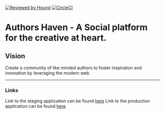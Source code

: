 [![Reviewed by Hound](https://img.shields.io/badge/Reviewed_by-Hound-8E64B0.svg)](https://houndci.com)
[![CircleCI](https://circleci.com/gh/andela/forsetti-ah-frontend.svg?style=svg)](https://circleci.com/gh/andela/forsetti-ah-frontend)

Authors Haven - A Social platform for the creative at heart.
=======


## Vision
Create a community of like minded authors to foster inspiration and innovation
by leveraging the modern web.

---

### Links
Link to the staging application can be found [here](https://forsetti-ah-frontend-staging.herokuapp.com)
Link to the production application can be found [here](https://forsetti-ah-frontend.herokuapp.com)